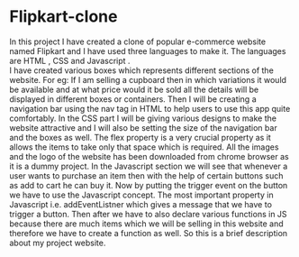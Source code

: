 # Flipkart-clone
In this project I have created a clone of  popular e-commerce website named 
Flipkart and I have used three languages to make it.
The languages are HTML , CSS and Javascript .  
I have created various boxes which represents different sections of  the website.
For eg: If I am selling a cupboard  then in which variations it would be available and at what price would it be sold all the details will be displayed in different boxes or containers.
Then I will be creating a navigation bar using the nav tag in HTML  to help users to use this app quite comfortably. 
In the CSS part I will be giving  various designs  to make the website attractive  and  I will also be setting the size of the navigation bar and the boxes as well.
The flex property is a very crucial property as it allows the items to take only that space which is required.
All the images and the logo of the website has been downloaded from chrome  browser as it is a dummy project. 
In the Javascript section we will see that whenever a user wants to purchase an item  then with the help of certain buttons such as add to cart he can buy it. Now by putting the trigger event on the button we have to use the Javascript concept.
The most important property in Javascript i.e. addEventListner which gives a message that we have to trigger a  button.
Then after we have to also declare various functions in JS because there are much items which we will be selling in this website and therefore we have to create a function  as well. 
So this is a brief description about my project website.
